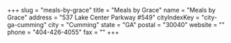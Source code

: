 +++
slug = "meals-by-grace"
title = "Meals by Grace"
name = "Meals by Grace"
address = "537 Lake Center Parkway #549"
cityIndexKey = "city-ga-cumming"
city = "Cumming"
state = "GA"
postal = "30040"
website = ""
phone = "404-426-4055"
fax = ""
+++
